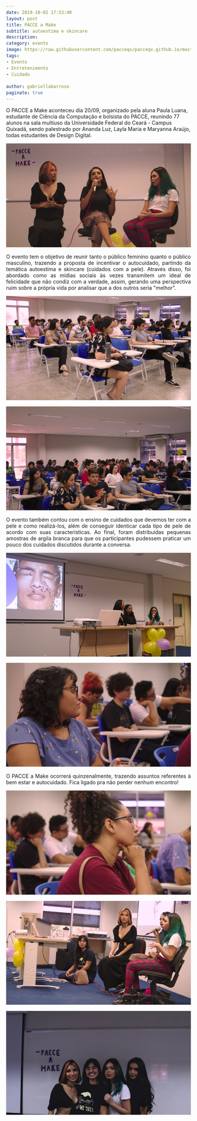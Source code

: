 ```yaml
---
date: 2019-10-02 17:53:40
layout: post
title: PACCE a Make 
subtitle: autoestima e skincare
description: 
category: evento
image: https://raw.githubusercontent.com/pacceqx/pacceqx.github.io/master/assets/pic/2019-10-02/1.jpg
tags:
- Evento
- Entretenimento
- Cuidado

author: gabriellabarroso
paginate: true
---
```

<p style="text-align: justify">

O PACCE a Make aconteceu dia 20/09, organizado pela aluna Paula Luana, estudante de Ciência da Computação e bolsista do PACCE, reunindo 77 alunos na sala multiuso da Universidade Federal do Ceará - Campus Quixadá, sendo palestrado por Ananda Luz, Layla Maria e Maryanna Araújo, todas estudantes de Design Digital.  <br>
</p>

![](https://raw.githubusercontent.com/pacceqx/pacceqx.github.io/master/assets/pic/2019-10-02/1.jpg)

<p style="text-align: justify">
O evento tem o objetivo de reunir tanto o público feminino quanto o público masculino, trazendo a proposta de incentivar o autocuidado, partindo da temática autoestima e skincare (cuidados com a pele). Através disso, foi abordado como as mídias sociais às vezes transmitem um ideal de felicidade que não condiz com a verdade, assim, gerando uma perspectiva ruim sobre a própria vida por analisar que a dos outros seria "melhor". <br> </p>

![](https://raw.githubusercontent.com/pacceqx/pacceqx.github.io/master/assets/pic/2019-10-02/2.jpg)

![](https://raw.githubusercontent.com/pacceqx/pacceqx.github.io/master/assets/pic/2019-10-02/3.jpg)

<p style="text-align: justify">
O evento também contou com o ensino de cuidados que devemos ter com a pele e como realizá-los, além de conseguir identicar cada tipo de pele de acordo com suas características. Ao final, foram distribuídas pequenas amostras de argila branca para que os participantes pudessem
praticar um pouco dos cuidados discutidos durante a conversa. <br></p>

![](https://raw.githubusercontent.com/pacceqx/pacceqx.github.io/master/assets/pic/2019-10-02/4.jpg)

![](https://raw.githubusercontent.com/pacceqx/pacceqx.github.io/master/assets/pic/2019-10-02/5.jpg)

<p style="text-align: justify">  O PACCE a Make ocorrerá quinzenalmente, trazendo assuntos referentes à bem estar e autocuidado. Fica ligado pra não perder 
nenhum encontro! <br></p>

![](https://raw.githubusercontent.com/pacceqx/pacceqx.github.io/master/assets/pic/2019-10-02/6.jpg)

![](https://raw.githubusercontent.com/pacceqx/pacceqx.github.io/master/assets/pic/2019-10-02/7.jpg)

![](https://raw.githubusercontent.com/pacceqx/pacceqx.github.io/master/assets/pic/2019-10-02/8.jpeg)




